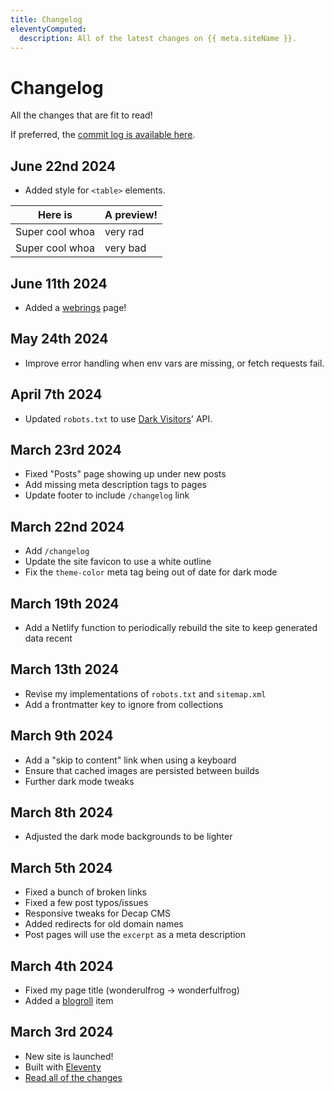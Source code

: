 ```yaml
---
title: Changelog
eleventyComputed:
  description: All of the latest changes on {{ meta.siteName }}.
---
```


# Changelog

All the changes that are fit to read!

If preferred, the [commit log is available here][commits].

## June 22nd 2024

- Added style for `<table>` elements.

| Here is         | A preview! |
| --------------- | ---------- |
| Super cool whoa | very rad   |
| Super cool whoa | very bad   |

## June 11th 2024

- Added a [webrings][webrings] page!

## May 24th 2024

- Improve error handling when env vars are missing, or fetch requests fail.

## April 7th 2024

- Updated `robots.txt` to use [Dark Visitors][darkvisitors]' API.

## March 23rd 2024

- Fixed "Posts" page showing up under new posts
- Add missing meta description tags to pages
- Update footer to include `/changelog` link

## March 22nd 2024

- Add `/changelog`
- Update the site favicon to use a white outline
- Fix the `theme-color` meta tag being out of date for dark mode

## March 19th 2024

- Add a Netlify function to periodically rebuild the site to keep generated data recent

## March 13th 2024

- Revise my implementations of `robots.txt` and `sitemap.xml`
- Add a frontmatter key to ignore from collections

## March 9th 2024

- Add a "skip to content" link when using a keyboard
- Ensure that cached images are persisted between builds
- Further dark mode tweaks

## March 8th 2024

- Adjusted the dark mode backgrounds to be lighter

## March 5th 2024

- Fixed a bunch of broken links
- Fixed a few post typos/issues
- Responsive tweaks for Decap CMS
- Added redirects for old domain names
- Post pages will use the `excerpt` as a meta description

## March 4th 2024

- Fixed my page title (wonderulfrog -> wonderfulfrog)
- Added a [blogroll] item

## March 3rd 2024

- New site is launched!
- Built with [Eleventy][11ty]
- [Read all of the changes][v3]

[commits]: https://github.com/wonderfulfrog/wonderfulfrog.com/commits/main/
[11ty]: https://www.11ty.dev/
[v3]: /posts/version-3/
[blogroll]: /blogroll/
[darkvisitors]: https://darkvisitors.com
[webrings]: /webrings/
